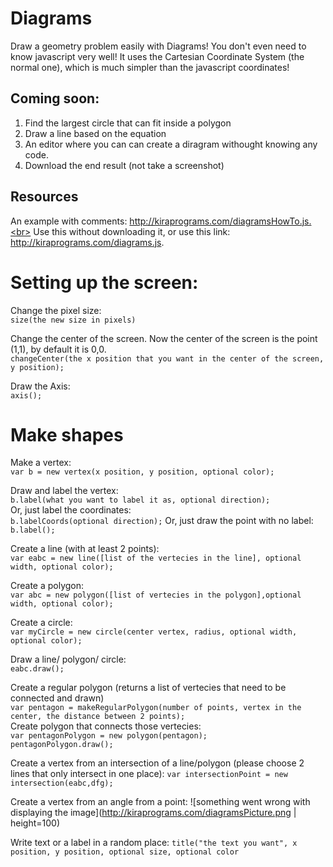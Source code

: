 # Diagrams
Draw a geometry problem easily with Diagrams! You don't even need to know javascript very well! It uses the Cartesian Coordinate System (the normal one), which is much simpler than the javascript coordinates! <br>
## Coming soon: <br>
1. Find the largest circle that can fit inside a polygon
2. Draw a line based on the equation
3. An editor where you can can create a diragram withought knowing any code.
4. Download the end result (not take a screenshot)
## Resources
An example with comments: http://kiraprograms.com/diagramsHowTo.js.<br>
Use this without downloading it, or use this link: http://kiraprograms.com/diagrams.js.

# Setting up the screen:
Change the pixel size: <br>
`size(the new size in pixels)`

Change the center of the screen. Now the center of the screen is the point (1,1), by default it is 0,0.<br>
`changeCenter(the x position that you want in the center of the screen, y position);`

Draw the Axis: <br>
`axis();`

# Make shapes
Make a vertex:<br>
`var b = new vertex(x position, y position, optional color);`

Draw and label the vertex:<br>
`b.label(what you want to label it as, optional direction);`<br>
Or, just label the coordinates: <br>
`b.labelCoords(optional direction);`
Or, just draw the point with no label:
`b.label();`

Create a line (with at least 2 points):<br>
`var eabc = new line([list of the vertecies in the line], optional width, optional color);`

Create a polygon:<br>
`var abc = new polygon([list of vertecies in the polygon],optional width, optional color);`

Create a circle: <br>
`var myCircle = new circle(center vertex, radius, optional width, optional color);`

Draw a line/ polygon/ circle:<br>
`eabc.draw();`

Create a regular polygon (returns a list of vertecies that need to be connected and drawn)<br>
`var pentagon = makeRegularPolygon(number of points, vertex in the center, the distance between 2 points);`<br>
Create polygon that connects those vertecies:<br>
`var pentagonPolygon = new polygon(pentagon);`<br>
`pentagonPolygon.draw();`

Create a vertex from an intersection of a line/polygon (please choose 2 lines that only intersect in one place):
`var intersectionPoint = new intersection(eabc,dfg);`

Create a vertex from an angle from a point:
![something went wrong with displaying the image](http://kiraprograms.com/diagramsPicture.png | height=100)

Write text or a label in a random place:
`title("the text you want", x position, y position, optional size, optional color`
